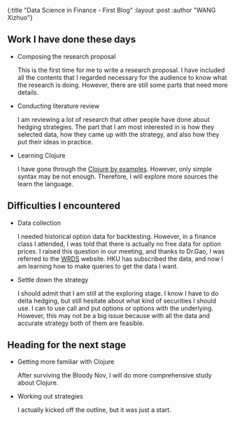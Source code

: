 {:title  "Data Science in Finance - First Blog"
 :layout :post
 :author "WANG Xizhuo"}

## Work I have done these days
- Composing the research proposal

  This is the first time for me to write a research proposal. I have included all the contents that I regarded necessary for the audience to know what the 
  research is doing. However, there are still some parts that need more details. 
- Conducting literature review 

  I am reviewing a lot of research that other people have done about hedging strategies. The part that I am most interested in is how they selected data, 
  how they came up with the strategy, and also how they put their ideas in practice. 
- Learning Clojure

  I have gone through the [Clojure by examples](http://kimh.github.io/clojure-by-example/#about-this-page). However, only simple syntax may be not 
  enough. Therefore, I will explore more sources the learn the language. 
  
## Difficulties I encountered
- Data collection

  I needed historical option data for backtesting. However, in a finance class I attended, I was told that there is actually no free data for option prices.
  I raised this question in our meeting, and thanks to Dr.Gao, I was referred to the [WRDS](https://wrds-www.wharton.upenn.edu/) website. HKU has subscribed the data, and now I am learning how to make queries to get the data I want. 
- Settle down the strategy

  I should admit that I am still at the exploring stage. I know I have to do delta hedging, but still hesitate about what kind of securities I should use. I can 
  to use call and put options or options with the underlying. However, this may not be a big issue because with all the data and accurate strategy both of them 
  are feasible.   
  
## Heading for the next stage
- Getting more familiar with Clojure

  After surviving the Bloody Nov, I will do more comprehensive study about Clojure. 
- Working out strategies

  I actually kicked off the outline, but it was just a start. 